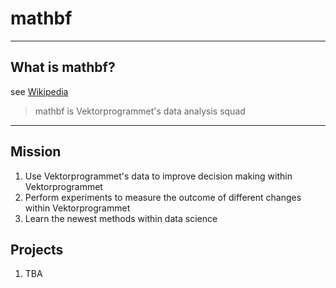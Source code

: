 # mathbf
----
## What is mathbf?
see [Wikipedia](https://www.youtube.com/watch?v=dQw4w9WgXcQ)

> mathbf is Vektorprogrammet's data analysis squad

----
## Mission
1. Use Vektorprogrammet's data to improve decision making within Vektorprogrammet
2. Perform experiments to measure the outcome of different changes within Vektorprogrammet
3. Learn the newest methods within data science

## Projects
1. TBA